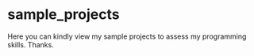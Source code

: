 # sample_projects
Here you can kindly view my sample projects to assess my programming skills. Thanks.

